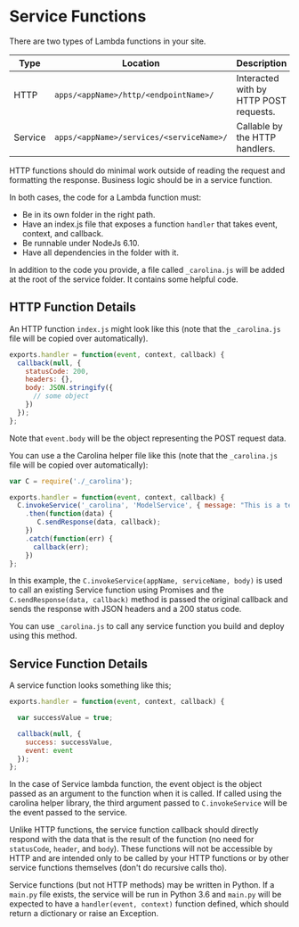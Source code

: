 
# Service Functions #

There are two types of Lambda functions in your site.

| Type | Location | Description |
| --- | --- | --- |
| HTTP | `apps/<appName>/http/<endpointName>/` | Interacted with by HTTP POST requests. |
| Service | `apps/<appName>/services/<serviceName>/` | Callable by the HTTP handlers. |

HTTP functions should do minimal work outside of reading the request and
formatting the response. Business logic should be in a service function.

In both cases, the code for a Lambda function must:

* Be in its own folder in the right path.
* Have an index.js file that exposes a function `handler` that takes event, context, and callback.
* Be runnable under NodeJs 6.10.
* Have all dependencies in the folder with it.

In addition to the code you provide, a file called `_carolina.js` will be
added at the root of the service folder. It contains some helpful code.

## HTTP Function Details #

An HTTP function `index.js` might look like this (note that the
`_carolina.js` file will be copied over automatically).

```js
exports.handler = function(event, context, callback) {
  callback(null, {
    statusCode: 200,
    headers: {},
    body: JSON.stringify({
      // some object
    })
  });
};
```

Note that `event.body` will be the object representing the POST request data.

You can use a the Carolina helper file like this (note that the
`_carolina.js` file will be copied over automatically):

```js
var C = require('./_carolina');

exports.handler = function(event, context, callback) {
  C.invokeService('_carolina', 'ModelService', { message: "This is a test." })
    .then(function(data) {
       C.sendResponse(data, callback);
    })
    .catch(function(err) {
      callback(err);
    })
};
```

In this example, the `C.invokeService(appName, serviceName, body)` is used
to call an existing Service function using Promises and the
`C.sendResponse(data, callback)` method is passed the original callback
and sends the response with JSON headers and a 200 status code.

You can use `_carolina.js` to call any service function you build and deploy
using this method.

## Service Function Details #

A service function looks something like this;

```js
exports.handler = function(event, context, callback) {

  var successValue = true;

  callback(null, {
    success: successValue,
    event: event
  });
};
```

In the case of Service lambda function, the event object is the object
passed as an argument to the function when it is called. If called using
the carolina helper library, the third argument passed to
`C.invokeService` will be the event passed to the service.

Unlike HTTP functions, the service function callback should directly
respond with the data that is the result of the function (no need
for `statusCode`, `header`, and `body`). These functions will not be accessible
by HTTP and are intended only to be called by your HTTP functions or by
other service functions themselves (don't do recursive calls tho).

Service functions (but not HTTP methods) may be written in Python.
If a `main.py` file exists, the service will be run in Python 3.6 and
`main.py` will be expected to have a `handler(event, context)` function
defined, which should return a dictionary or raise an Exception.

